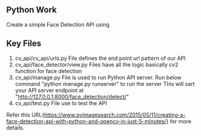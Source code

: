 ## Python Work
Create a simple Face Detection API using 

## Key Files

1. cv_api/cv_api/urls.py 		File defines the end point url pattern of our API
2. cv_api/face_detector/view.py	Files have all the logic basically cv2 function for face detection
3. cv_api/manage.py				File is used to run Python API server.															Run below command "python manage.py runserver" to run the server This will sart your API server endpoint at "http://127.0.0.1:8000/face_detection/detect/"
4. cv_api/test.py 				File use to test the API

Refer this URL{https://www.pyimagesearch.com/2015/05/11/creating-a-face-detection-api-with-python-and-opencv-in-just-5-minutes/} for more details.